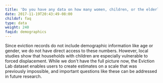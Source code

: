 ```yaml
---
title: 'Do you have any data on how many women, children, or the elderly are affected by eviction?'
date: 2017-11-19T20:43:49-08:00
childof: faq
type: data
weight: 240
faqid: demographics
---
```


Since eviction records do not include demographic information like age or gender, we do not have direct access to these numbers. However, local studies show that households with children are especially vulnerable to forced displacement. While we don't have the full picture now, the Eviction Lab dataset enables users to create estimates on a scale that was previously impossible, and important questions like these can be addressed in future research. 